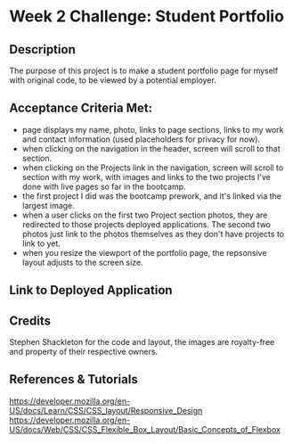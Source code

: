 # Week 2 Challenge: Student Portfolio
## Description
The purpose of this project is to make a student portfolio page for myself with original code, to be viewed by a potential employer.
## Acceptance Criteria Met:
* page displays my name, photo, links to page sections, links to my work and contact information (used placeholders for privacy for now).
* when clicking on the navigation in the header, screen will scroll to that section.
* when clicking on the Projects link in the navigation, screen will scroll to section with my work, with images and links to the two projects I've done with live pages so far in the bootcamp.
* the first project I did was the bootcamp prework, and it's linked via the largest image.
* when a user clicks on the first two Project section photos, they are redirected to those projects deployed applications.  The second two photos just link to the photos themselves as they don't have projects to link to yet.
* when you resize the viewport of the portfolio page, the repsonsive layout adjusts to the screen size.
## Link to Deployed Application

## Credits
Stephen Shackleton for the code and layout, the images are royalty-free and property of their respective owners.
## References & Tutorials
https://developer.mozilla.org/en-US/docs/Learn/CSS/CSS_layout/Responsive_Design
https://developer.mozilla.org/en-US/docs/Web/CSS/CSS_Flexible_Box_Layout/Basic_Concepts_of_Flexbox
